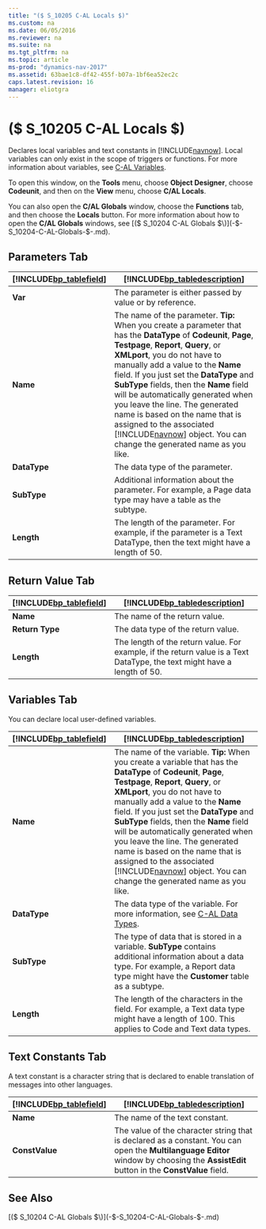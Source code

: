 ```yaml
---
title: "($ S_10205 C-AL Locals $)"
ms.custom: na
ms.date: 06/05/2016
ms.reviewer: na
ms.suite: na
ms.tgt_pltfrm: na
ms.topic: article
ms-prod: "dynamics-nav-2017"
ms.assetid: 63bae1c8-df42-455f-b07a-1bf6ea52ec2c
caps.latest.revision: 16
manager: eliotgra
---
```

# ($ S_10205 C-AL Locals $)
Declares local variables and text constants in [!INCLUDE[navnow](includes/navnow_md.md)]. Local variables can only exist in the scope of triggers or functions. For more information about variables, see [C\-AL Variables](C-AL-Variables.md).  
  
 To open this window, on the **Tools** menu, choose **Object Designer**, choose **Codeunit**, and then on the **View** menu, choose **C\/AL Locals**.  
  
 You can also open the **C\/AL Globals** window, choose the **Functions** tab, and then choose the **Locals** button. For more information about how to open the **C\/AL Globals** windows, see [\($ S\_10204 C\-AL Globals $\)](-$-S_10204-C-AL-Globals-$-.md).  
  
## Parameters Tab  
  
|[!INCLUDE[bp_tablefield](includes/bp_tablefield_md.md)]|[!INCLUDE[bp_tabledescription](includes/bp_tabledescription_md.md)]|  
|---------------------------------|---------------------------------------|  
|**Var**|The parameter is either passed by value or by reference.|  
|**Name**|The name of the parameter. **Tip:**  When you create a parameter that has the **DataType** of **Codeunit**, **Page**, **Testpage**, **Report**, **Query**, or **XMLport**, you do not have to manually add a value to the **Name** field. If you just set the **DataType** and **SubType** fields, then the **Name** field will be automatically generated when you leave the line. The generated name is based on the name that is assigned to the associated [!INCLUDE[navnow](includes/navnow_md.md)] object. You can change the generated name as you like.|  
|**DataType**|The data type of the parameter.|  
|**SubType**|Additional information about the parameter. For example, a Page data type may have a table as the subtype.|  
|**Length**|The length of the parameter. For example, if the parameter is a Text DataType, then the text might have a length of 50.|  
  
## Return Value Tab  
  
|[!INCLUDE[bp_tablefield](includes/bp_tablefield_md.md)]|[!INCLUDE[bp_tabledescription](includes/bp_tabledescription_md.md)]|  
|---------------------------------|---------------------------------------|  
|**Name**|The name of the return value.|  
|**Return Type**|The data type of the return value.|  
|**Length**|The length of the return value. For example, if the return value is a Text DataType, the text might have a length of 50.|  
  
## Variables Tab  
 You can declare local user\-defined variables.  
  
|[!INCLUDE[bp_tablefield](includes/bp_tablefield_md.md)]|[!INCLUDE[bp_tabledescription](includes/bp_tabledescription_md.md)]|  
|---------------------------------|---------------------------------------|  
|**Name**|The name of the variable. **Tip:**  When you create a variable that has the **DataType** of **Codeunit**, **Page**, **Testpage**, **Report**, **Query**, or **XMLport**, you do not have to manually add a value to the **Name** field. If you just set the **DataType** and **SubType** fields, then the **Name** field will be automatically generated when you leave the line. The generated name is based on the name that is assigned to the associated [!INCLUDE[navnow](includes/navnow_md.md)] object. You can change the generated name as you like.|  
|**DataType**|The data type of the variable. For more information, see [C\-AL Data Types](C-AL-Data-Types.md).|  
|**SubType**|The type of data that is stored in a variable. **SubType** contains additional information about a data type. For example, a Report data type might have the **Customer** table as a subtype.|  
|**Length**|The length of the characters in the field. For example, a Text data type might have a length of 100. This applies to Code and Text data types.|  
  
## Text Constants Tab  
 A text constant is a character string that is declared to enable translation of messages into other languages.  
  
|[!INCLUDE[bp_tablefield](includes/bp_tablefield_md.md)]|[!INCLUDE[bp_tabledescription](includes/bp_tabledescription_md.md)]|  
|---------------------------------|---------------------------------------|  
|**Name**|The name of the text constant.|  
|**ConstValue**|The value of the character string that is declared as a constant. You can open the **Multilanguage Editor** window by choosing the **AssistEdit** button in the **ConstValue** field.|  
  
## See Also  
 [\($ S\_10204 C\-AL Globals $\)](-$-S_10204-C-AL-Globals-$-.md)